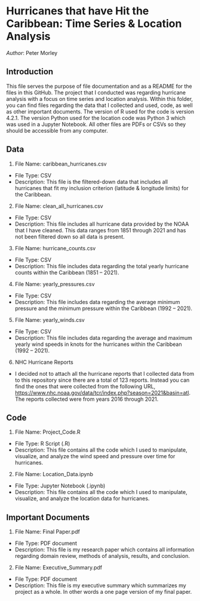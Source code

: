 # Hurricanes that have Hit the Caribbean: Time Series & Location Analysis

*Author*: Peter Morley

## Introduction
This file serves the purpose of file documentation and as a README for the files in this GitHub. The project that I conducted was regarding hurricane analysis with a focus on time series and location analysis. Within this folder, you can find files regarding the data that I collected and used, code, as well as other important documents. The version of R used for the code is version 4.2.1. The version Python used for the location code was Python 3 which was used in a Jupyter Notebook. All other files are PDFs or CSVs so they should be accessible from any computer. 


## Data
1. File Name: caribbean_hurricanes.csv
* File Type: CSV 
* Description: This file is the filtered-down data that includes all hurricanes that fit my inclusion 
             criterion (latitude & longitude limits) for the Caribbean. 

2. File Name: clean_all_hurricanes.csv
* File Type: CSV
* Description: This file includes all hurricane data provided by the NOAA that I have cleaned. 
             This data ranges from 1851 through 2021 and has not been filtered down so all data 
             is present. 

3. File Name: hurricane_counts.csv
* File Type: CSV
* Description: This file includes data regarding the total yearly hurricane counts within the 
             Caribbean (1851 – 2021). 

4. File Name: yearly_pressures.csv
* File Type: CSV
* Description: This file includes data regarding the average minimum pressure and the minimum 
             pressure within the Caribbean (1992 – 2021). 

5. File Name: yearly_winds.csv
* File Type: CSV
* Description: This file includes data regarding the average and maximum yearly wind speeds in 
             knots for the hurricanes within the Caribbean (1992 – 2021). 

6. NHC Hurricane Reports
* I decided not to attach all the hurricane reports that I collected data from to this repository since there are a total of 123 reports. Instead you can find the ones that were collected from the following URL, https://www.nhc.noaa.gov/data/tcr/index.php?season=2021&basin=atl. The reports collected were from years 2016 through 2021.

## Code
1. File Name: Project_Code.R
* File Type: R Script (.R)
* Description: This file contains all the code which I used to manipulate, visualize, and analyze the wind speed and pressure over time for hurricanes. 

2. File Name: Location_Data.ipynb
* File Type: Jupyter Notebook (.ipynb)
* Description: This file contains all the code which I used to manipulate, visualize, and analyze the location data for hurricanes. 

## Important Documents
1. File Name: Final Paper.pdf
* File Type: PDF document
* Description: This file is my research paper which contains all information regarding domain review, methods of analysis, results, and conclusion. 

2. File Name: Executive_Summary.pdf
* File Type: PDF document
* Description: This file is my executive summary which summarizes my project as a whole. In other words a one page version of my final paper.


